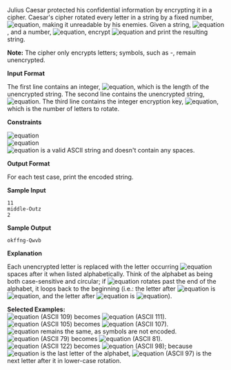 Julius Caesar protected his confidential information by encrypting it in a cipher. Caesar's cipher rotated every letter in a string by a fixed number, ![equation](http://latex.codecogs.com/svg.latex?\inline&space;K), making it unreadable by his enemies. Given a string, ![equation](http://latex.codecogs.com/svg.latex?\inline&space;S), and a number, ![equation](http://latex.codecogs.com/svg.latex?\inline&space;K), encrypt ![equation](http://latex.codecogs.com/svg.latex?\inline&space;S) and print the resulting string.

__Note:__ The cipher only encrypts letters; symbols, such as -, remain unencrypted.

__Input Format__

The first line contains an integer, ![equation](http://latex.codecogs.com/svg.latex?\inline&space;N), which is the length of the unencrypted string. 
The second line contains the unencrypted string, ![equation](http://latex.codecogs.com/svg.latex?\inline&space;S). 
The third line contains the integer encryption key, ![equation](http://latex.codecogs.com/svg.latex?\inline&space;K), which is the number of letters to rotate.

__Constraints__ 
 
![equation](https://latex.codecogs.com/svg.latex?\inline&space;1&space;\leq&space;N&space;\leq&space;100)<br>
![equation](https://latex.codecogs.com/svg.latex?\inline&space;0&space;\leq&space;K&space;\leq&space;100)<br>
![equation](http://latex.codecogs.com/svg.latex?\inline&space;S) is a valid ASCII string and doesn't contain any spaces.

__Output Format__

For each test case, print the encoded string.

__Sample Input__
```commandline
11
middle-Outz
2
```
__Sample Output__
```commandline
okffng-Qwvb
```
__Explanation__

Each unencrypted letter is replaced with the letter occurring ![equation](http://latex.codecogs.com/svg.latex?\inline&space;K) spaces after it when listed alphabetically. Think of the alphabet as being both case-sensitive and circular; if ![equation](http://latex.codecogs.com/svg.latex?\inline&space;K) rotates past the end of the alphabet, it loops back to the beginning (i.e.: the letter after ![equation](http://latex.codecogs.com/svg.latex?\inline&space;z) is ![equation](http://latex.codecogs.com/svg.latex?\inline&space;a), and the letter after ![equation](http://latex.codecogs.com/svg.latex?\inline&space;Z) is ![equation](http://latex.codecogs.com/svg.latex?\inline&space;A)).

__Selected Examples:__<br> 
![equation](http://latex.codecogs.com/svg.latex?\inline&space;m) (ASCII 109) becomes ![equation](http://latex.codecogs.com/svg.latex?\inline&space;0) (ASCII 111).<br> 
![equation](http://latex.codecogs.com/svg.latex?\inline&space;i) (ASCII 105) becomes ![equation](http://latex.codecogs.com/svg.latex?\inline&space;k) (ASCII 107).<br> 
![equation](http://latex.codecogs.com/svg.latex?\inline&space;-) remains the same, as symbols are not encoded.<br> 
![equation](http://latex.codecogs.com/svg.latex?\inline&space;O) (ASCII 79) becomes ![equation](http://latex.codecogs.com/svg.latex?\inline&space;Q) (ASCII 81).<br> 
![equation](http://latex.codecogs.com/svg.latex?\inline&space;z) (ASCII 122) becomes ![equation](http://latex.codecogs.com/svg.latex?\inline&space;b) (ASCII 98); because ![equation](http://latex.codecogs.com/svg.latex?\inline&space;z) is the last letter of the alphabet, ![equation](http://latex.codecogs.com/svg.latex?\inline&space;a) (ASCII 97) is the next letter after it in lower-case rotation.